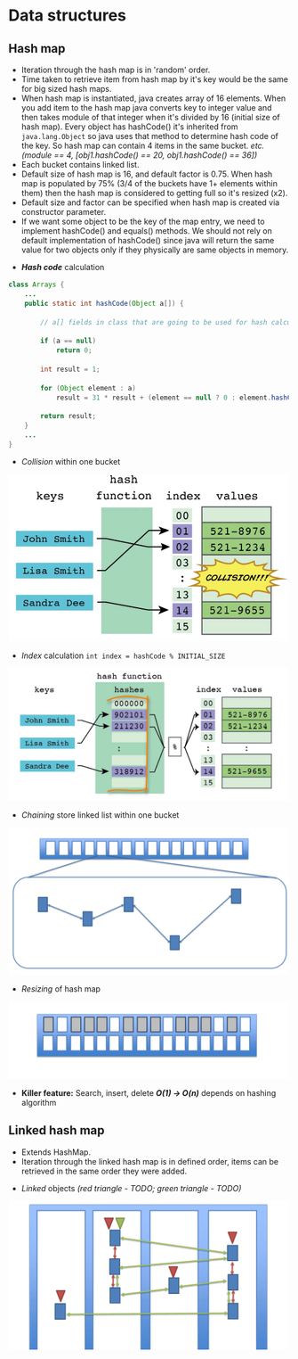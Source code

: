 # Data structures

## Hash map

- Iteration through the hash map is in 'random' order.
- Time taken to retrieve item from hash map by it's key would be the 
same for big sized hash maps.
- When hash map is instantiated, java creates array of 16 elements. When 
you add item to the hash map java converts key to integer value and then
takes module of that integer when it's divided by 16 (initial size of 
hash map). Every object has hashCode() it's inherited from 
`java.lang.Object` so java uses that method to determine hash code of 
the key. So hash map can contain 4 items in the same bucket.
*etc. (module == 4, \[obj1.hashCode() == 20, obj1.hashCode() == 36\])*
- Each bucket contains linked list.
- Default size of hash map is 16, and default factor is 0.75. When hash 
map is populated by 75% (3/4 of the buckets have 1+ elements within 
them) then the hash map is considered to getting full so it's resized 
(x2).
- Default size and factor can be specified when hash map is created via 
constructor parameter.
- If we want some object to be the key of the map entry, we need to 
implement hashCode() and equals() methods. We should not rely on default
implementation of hashCode() since java will return the same value for 
two objects only if they physically are same objects in memory.

* ***Hash code*** calculation
```java
class Arrays {
    ...
    public static int hashCode(Object a[]) {
    
        // a[] fields in class that are going to be used for hash calculation
    
        if (a == null)
            return 0;
    
        int result = 1;
    
        for (Object element : a)
            result = 31 * result + (element == null ? 0 : element.hashCode());
    
        return result;
    }
    ...
}
```

* *Collision* within one bucket

![hash map collision](../images/hash-map-collision.png)

* *Index* calculation `int index = hashCode % INITIAL_SIZE`

![hash map hash code](../images/hash-map-mod.png)

* *Chaining* store linked list within one bucket

![hash map bucket](../images/hash-map-bucket.png)

* *Resizing* of hash map

![hash map resizing](../images/hash-map-resizing.png)

- **Killer feature:** Search, insert, delete ***O(1) -> O(n)*** depends on 
hashing algorithm

## Linked hash map

- Extends HashMap. 
- Iteration through the linked hash map is in defined order, items can 
be retrieved in the same order they were added.

* *Linked* objects *(red triangle - TODO; green triangle - TODO)*

![linked hash map](../images/linked-hash-map-order.png)
